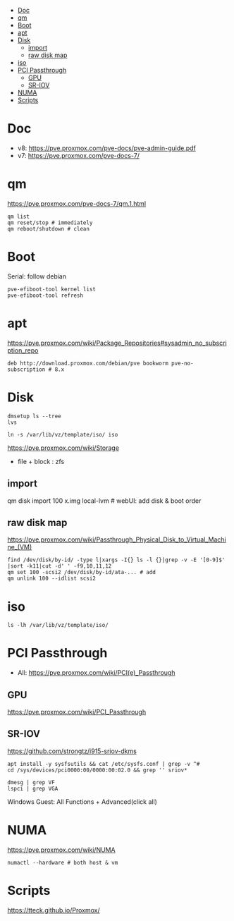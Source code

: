 <!-- TOC -->

- [Doc](#doc)
- [qm](#qm)
- [Boot](#boot)
- [apt](#apt)
- [Disk](#disk)
    - [import](#import)
    - [raw disk map](#raw-disk-map)
- [iso](#iso)
- [PCI Passthrough](#pci-passthrough)
    - [GPU](#gpu)
    - [SR-IOV](#sr-iov)
- [NUMA](#numa)
- [Scripts](#scripts)

<!-- /TOC -->

# Doc
- v8: https://pve.proxmox.com/pve-docs/pve-admin-guide.pdf
- v7: https://pve.proxmox.com/pve-docs-7/

# qm
https://pve.proxmox.com/pve-docs-7/qm.1.html

    qm list
    qm reset/stop # immediately
    qm reboot/shutdown # clean

# Boot
Serial: follow debian

    pve-efiboot-tool kernel list
    pve-efiboot-tool refresh

# apt
https://pve.proxmox.com/wiki/Package_Repositories#sysadmin_no_subscription_repo

    deb http://download.proxmox.com/debian/pve bookworm pve-no-subscription # 8.x

# Disk

    dmsetup ls --tree
    lvs

    ln -s /var/lib/vz/template/iso/ iso

https://pve.proxmox.com/wiki/Storage
- file + block : zfs

## import
qm disk import 100 x.img local-lvm # webUI: add disk & boot order



## raw disk map
https://pve.proxmox.com/wiki/Passthrough_Physical_Disk_to_Virtual_Machine_(VM)

    find /dev/disk/by-id/ -type l|xargs -I{} ls -l {}|grep -v -E '[0-9]$' |sort -k11|cut -d' ' -f9,10,11,12
    qm set 100 -scsi2 /dev/disk/by-id/ata-... # add
    qm unlink 100 --idlist scsi2

# iso
    
    ls -lh /var/lib/vz/template/iso/

# PCI Passthrough
- All: https://pve.proxmox.com/wiki/PCI(e)_Passthrough

## GPU
https://pve.proxmox.com/wiki/PCI_Passthrough

## SR-IOV
https://github.com/strongtz/i915-sriov-dkms

    apt install -y sysfsutils && cat /etc/sysfs.conf | grep -v ^#
    cd /sys/devices/pci0000:00/0000:00:02.0 && grep '' sriov*

    dmesg | grep VF
    lspci | grep VGA

Windows Guest: All Functions + Advanced(click all)

# NUMA
https://pve.proxmox.com/wiki/NUMA

    numactl --hardware # both host & vm

# Scripts
https://tteck.github.io/Proxmox/

